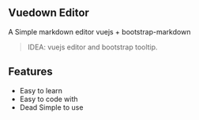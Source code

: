 Vuedown Editor
--------------

A Simple markdown editor vuejs + bootstrap-markdown

> IDEA: vuejs editor and bootstrap tooltip.

Features
--------
* Easy to learn
* Easy to code with
* Dead Simple to use
